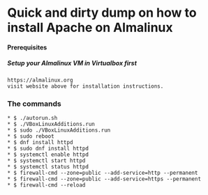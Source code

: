 # Quick and dirty dump on how to install Apache on Almalinux 

#### Prerequisites
##### Setup your Almalinux VM in Virtualbox first

```
https://almalinux.org  
visit website above for installation instructions. 
```
### The commands 

```
* $ ./autorun.sh  
* $ ./VBoxLinuxAdditions.run   
* $ sudo ./VBoxLinuxAdditions.run  
* $ sudo reboot  
* $ dnf install httpd  
* $ sudo dnf install httpd  
* $ systemctl enable httpd  
* $ systemctl start httpd  
* $ systemctl status httpd  
* $ firewall-cmd --zone=public --add-service=http --permanent  
* $ firewall-cmd --zone=public --add-service=https --permanent  
* $ firewall-cmd --reload  
```
